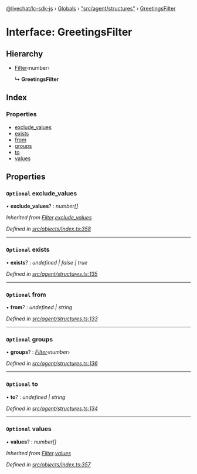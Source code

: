 [@livechat/lc-sdk-js](../README.md) › [Globals](../globals.md) › ["src/agent/structures"](../modules/_src_agent_structures_.md) › [GreetingsFilter](_src_agent_structures_.greetingsfilter.md)

# Interface: GreetingsFilter

## Hierarchy

* [Filter](_src_objects_index_.filter.md)‹number›

  ↳ **GreetingsFilter**

## Index

### Properties

* [exclude_values](_src_agent_structures_.greetingsfilter.md#optional-exclude_values)
* [exists](_src_agent_structures_.greetingsfilter.md#optional-exists)
* [from](_src_agent_structures_.greetingsfilter.md#optional-from)
* [groups](_src_agent_structures_.greetingsfilter.md#optional-groups)
* [to](_src_agent_structures_.greetingsfilter.md#optional-to)
* [values](_src_agent_structures_.greetingsfilter.md#optional-values)

## Properties

### `Optional` exclude_values

• **exclude_values**? : *number[]*

*Inherited from [Filter](_src_objects_index_.filter.md).[exclude_values](_src_objects_index_.filter.md#optional-exclude_values)*

*Defined in [src/objects/index.ts:358](https://github.com/livechat/lc-sdk-js/blob/adb7bb1/src/objects/index.ts#L358)*

___

### `Optional` exists

• **exists**? : *undefined | false | true*

*Defined in [src/agent/structures.ts:135](https://github.com/livechat/lc-sdk-js/blob/adb7bb1/src/agent/structures.ts#L135)*

___

### `Optional` from

• **from**? : *undefined | string*

*Defined in [src/agent/structures.ts:133](https://github.com/livechat/lc-sdk-js/blob/adb7bb1/src/agent/structures.ts#L133)*

___

### `Optional` groups

• **groups**? : *[Filter](_src_objects_index_.filter.md)‹number›*

*Defined in [src/agent/structures.ts:136](https://github.com/livechat/lc-sdk-js/blob/adb7bb1/src/agent/structures.ts#L136)*

___

### `Optional` to

• **to**? : *undefined | string*

*Defined in [src/agent/structures.ts:134](https://github.com/livechat/lc-sdk-js/blob/adb7bb1/src/agent/structures.ts#L134)*

___

### `Optional` values

• **values**? : *number[]*

*Inherited from [Filter](_src_objects_index_.filter.md).[values](_src_objects_index_.filter.md#optional-values)*

*Defined in [src/objects/index.ts:357](https://github.com/livechat/lc-sdk-js/blob/adb7bb1/src/objects/index.ts#L357)*
